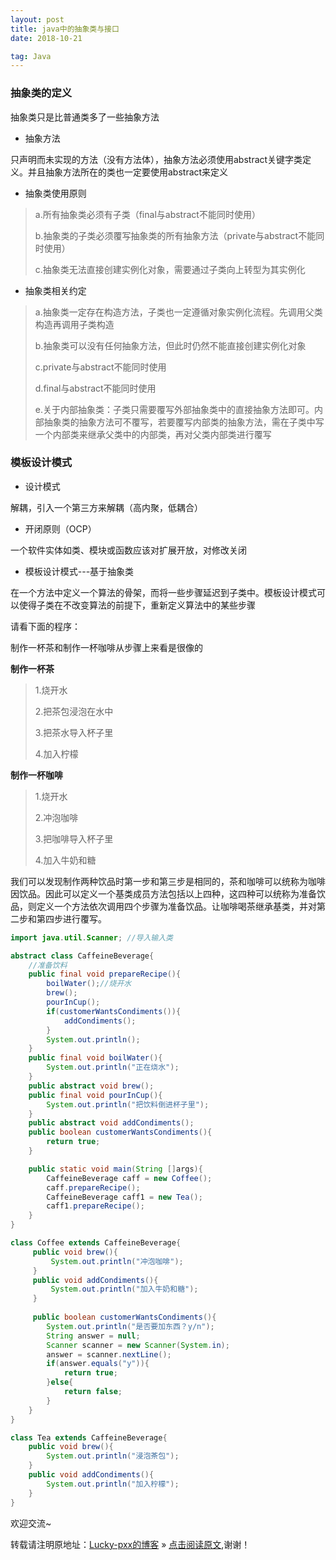 ```yaml
---
layout: post
title: java中的抽象类与接口
date: 2018-10-21

tag: Java
--- 
```


### 抽象类的定义

抽象类只是比普通类多了一些抽象方法

- 抽象方法

只声明而未实现的方法（没有方法体），抽象方法必须使用abstract关键字类定义。并且抽象方法所在的类也一定要使用abstract来定义

- 抽象类使用原则

> a.所有抽象类必须有子类（final与abstract不能同时使用）
>
> b.抽象类的子类必须覆写抽象类的所有抽象方法（private与abstract不能同时使用）
>
> c.抽象类无法直接创建实例化对象，需要通过子类向上转型为其实例化

- 抽象类相关约定

> a.抽象类一定存在构造方法，子类也一定遵循对象实例化流程。先调用父类构造再调用子类构造
>
> b.抽象类可以没有任何抽象方法，但此时仍然不能直接创建实例化对象
>
> c.private与abstract不能同时使用
>
> d.final与abstract不能同时使用
>
> e.关于内部抽象类：子类只需要覆写外部抽象类中的直接抽象方法即可。内部抽象类的抽象方法可不覆写，若要覆写内部类的抽象方法，需在子类中写一个内部类来继承父类中的内部类，再对父类内部类进行覆写

### 模板设计模式

- 设计模式

解耦，引入一个第三方来解耦（高内聚，低耦合）

- 开闭原则（OCP）

一个软件实体如类、模块或函数应该对扩展开放，对修改关闭

- 模板设计模式---基于抽象类

在一个方法中定义一个算法的骨架，而将一些步骤延迟到子类中。模板设计模式可以使得子类在不改变算法的前提下，重新定义算法中的某些步骤

请看下面的程序：

制作一杯茶和制作一杯咖啡从步骤上来看是很像的

**制作一杯茶**

>1.烧开水
>
>2.把茶包浸泡在水中
>
>3.把茶水导入杯子里
>
>4.加入柠檬

**制作一杯咖啡**

> 1.烧开水
>
> 2.冲泡咖啡
>
> 3.把咖啡导入杯子里
>
> 4.加入牛奶和糖

我们可以发现制作两种饮品时第一步和第三步是相同的，茶和咖啡可以统称为咖啡因饮品。因此可以定义一个基类成员方法包括以上四种，这四种可以统称为准备饮品，则定义一个方法依次调用四个步骤为准备饮品。让咖啡喝茶继承基类，并对第二步和第四步进行覆写。

```java
import java.util.Scanner; //导入输入类

abstract class CaffeineBeverage{
    //准备饮料
    public final void prepareRecipe(){
        boilWater();//烧开水
        brew();
        pourInCup();
        if(customerWantsCondiments()){
            addCondiments();
        }
        System.out.println();
    }
    public final void boilWater(){
        System.out.println("正在烧水");
    }
    public abstract void brew();
    public final void pourInCup(){
        System.out.println("把饮料倒进杯子里");
    }
    public abstract void addCondiments();
    public boolean customerWantsCondiments(){
        return true;
    } 

    public static void main(String []args){
        CaffeineBeverage caff = new Coffee();
        caff.prepareRecipe();
        CaffeineBeverage caff1 = new Tea();
        caff1.prepareRecipe();
    }
}

class Coffee extends CaffeineBeverage{
     public void brew(){
         System.out.println("冲泡咖啡");
     }
     public void addCondiments(){
         System.out.println("加入牛奶和糖");
     }
     
     public boolean customerWantsCondiments(){
        System.out.println("是否要加东西？y/n");
        String answer = null;
        Scanner scanner = new Scanner(System.in);
        answer = scanner.nextLine();
        if(answer.equals("y")){
            return true;
        }else{
            return false;
        }
    } 
}

class Tea extends CaffeineBeverage{
    public void brew(){
        System.out.println("浸泡茶包");
    }
    public void addCondiments(){
        System.out.println("加入柠檬");
    }
}
```



欢迎交流~

转载请注明原地址：[Lucky-pxx的博客](http://www.bingoxin.top) » [点击阅读原文](http://www.bingoxin.top/2018/10/%E6%8A%BD%E8%B1%A1%E7%B1%BB%E4%B8%8E%E6%8E%A5%E5%8F%A3/),谢谢！
